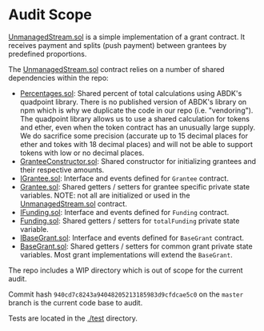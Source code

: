 # Audit Scope

[UnmanagedStream.sol](./contracts/UnmanagedStream.sol) is a simple implementation of a grant contract. It receives payment and splits (push payment) between grantees by predefined proportions.

The [UnmanagedStream.sol](./contracts/UnmanagedStream.sol) contract relies on a number of shared dependencies within the repo:

* [Percentages.sol](./shared/libraries/Percentages.sol): Shared percent of total calculations using ABDK's quadpoint library. There is no published version of ABDK's library on npm which is why we duplicate the code in our repo (i.e. "vendoring"). The quadpoint library allows us to use a shared calculation for tokens and ether, even when the token contract has an unusually large supply. We do sacrifice some precision (accurate up to 15 decimal places for ether and tokes with 18 decimal places) and will not be able to support tokens with low or no decimal places.
* [GranteeConstructor.sol](./shared/modules/GranteeConstructor.sol): Shared constructor for initializing grantees and their respective amounts.
* [IGrantee.sol](./shared/interfaces/IGrantee.sol): Interface and events defined for `Grantee` contract.
* [Grantee.sol](./shared/storage/Grantee.sol): Shared getters / setters for grantee specific private state variables. NOTE: not all are initialized or used in the [UnmanagedStream.sol](./contracts/UnmanagedStream.sol) contract.
* [IFunding.sol](./shared/interfaces/IFunding.sol): Interface and events defined for `Funding` contract.
* [Funding.sol](./shared/storage/Funding.sol): Shared getters / setters for `totalFunding` private state variable.
* [IBaseGrant.sol](./shared/interfaces/IBaseGrant.sol): Interface and events defined for `BaseGrant` contract.
* [BaseGrant.sol](./shared/storage/BaseGrant.sol): Shared getters / setters for common grant private state variables. Most grant implementations will extend the `BaseGrant`.

The repo includes a WIP directory which is out of scope for the current audit.

Commit hash `940cd7c8243a94048205213185983d9cfdcae5c0` on the `master` branch is the current code base to audit.

Tests are located in the [./test](./test/) directory.
